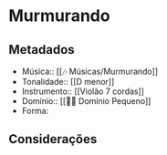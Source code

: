 # Murmurando

## Metadados

- Música:: [[🎶 Músicas/Murmurando]]
- Tonalidade:: [[D menor]]
- Instrumento:: [[Violão 7 cordas]]
- Domínio:: [[🙇‍♂️ Domínio Pequeno]]
- Forma: 

## Considerações